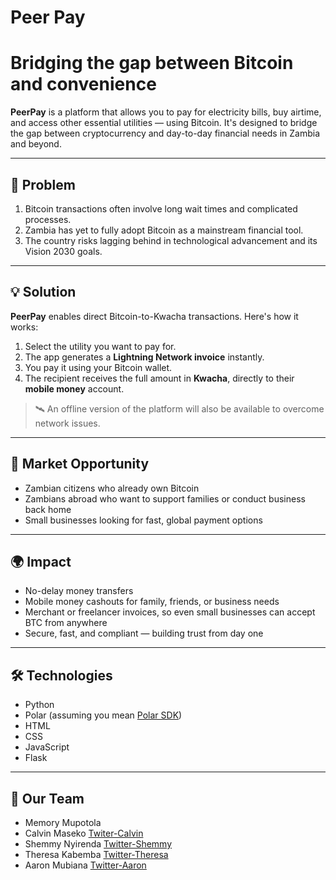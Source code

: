 ﻿# Peer Pay

# Bridging the gap between Bitcoin and convenience

**PeerPay** is a platform that allows you to pay for electricity bills, buy airtime, and access other essential utilities — using Bitcoin. It's designed to bridge the gap between cryptocurrency and day-to-day financial needs in Zambia and beyond.

---

## 🚨 Problem

1. Bitcoin transactions often involve long wait times and complicated processes.
2. Zambia has yet to fully adopt Bitcoin as a mainstream financial tool.
3. The country risks lagging behind in technological advancement and its Vision 2030 goals.

---

## 💡 Solution

**PeerPay** enables direct Bitcoin-to-Kwacha transactions. Here's how it works:

1. Select the utility you want to pay for.
2. The app generates a **Lightning Network invoice** instantly.
3. You pay it using your Bitcoin wallet.
4. The recipient receives the full amount in **Kwacha**, directly to their **mobile money** account.

> 🛰️ An offline version of the platform will also be available to overcome network issues.

---

## 🎯 Market Opportunity

- Zambian citizens who already own Bitcoin
- Zambians abroad who want to support families or conduct business back home
- Small businesses looking for fast, global payment options

---

## 🌍 Impact

- No-delay money transfers
- Mobile money cashouts for family, friends, or business needs
- Merchant or freelancer invoices, so even small businesses can accept BTC from anywhere
- Secure, fast, and compliant — building trust from day one

---

## 🛠️ Technologies

- Python
- Polar (assuming you mean [Polar SDK](https://github.com/polarbookshelf/polar))
- HTML
- CSS
- JavaScript
- Flask

---

## 👥 Our Team

- Memory Mupotola      
- Calvin Maseko        [Twiter-Calvin](https://x.com/masekonicodemus?s=21) 
- Shemmy Nyirenda      [Twitter-Shemmy](https://x.com/N3Shemmy3)
- Theresa Kabemba      [Twitter-Theresa](https://x.com/theresa90290567?s=11)
- Aaron Mubiana        [Twitter-Aaron](https://x.com/AaronMubby)


